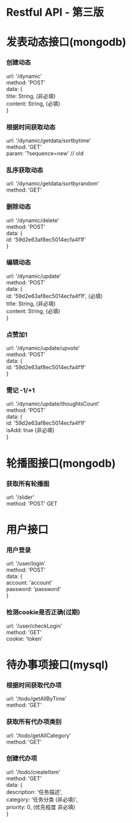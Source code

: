 # Restful API - 第三版

# 发表动态接口(mongodb)

### 创建动态
url: '/dynamic'   
method: 'POST'   
data: {  
    title: String, (非必填)  
    content: String, (必填)  
}  

### 根据时间获取动态
url: '/dynamic/getdata/sortbytime'   
method: 'GET'   
param: '?sequence=new' // old   

### 乱序获取动态 
url: '/dynamic/getdata/sortbyrandom'  
method: 'GET'   


### 删除动态
url: '/dynamic/delete'  
method: 'POST'    
data: {  
	id: '59d2e63af8ec5014ecfa4f1f'  
}  

### 编辑动态
url: '/dynamic/update'  
method: 'POST'   
data: {  
	id: '59d2e63af8ec5014ecfa4f1f', (必填)  
    title: String, (非必填)  
    content: String, (必填)  
}  

### 点赞加1
url: '/dynamic/update/upvote'   
method: 'POST'   
data: {   
	id: '59d2e63af8ec5014ecfa4f1f'  
}  

### 需记 -1/+1
url: '/dynamic/update/thoughtsCount'  
method: 'POST'  
data: {  
	id: '59d2e63af8ec5014ecfa4f1f'  
	isAdd: true (非必填)  
}  


# 轮播图接口(mongodb)

### 获取所有轮播图
url: '/slider'  
method: 'POST'  GET  

# 用户接口

### 用户登录
url: '/user/login'  
method: 'POST'  
data: {  
	account: 'account'  
	password: 'password'  
}  

### 检测cookie是否正确(过期)
url: '/user/checkLogin'    
method: 'GET'   
cookie: 'token'   

# 待办事项接口(mysql)

### 根据时间获取代办项
url: '/todo/getAllByTime'    
method: 'GET'   

### 获取所有代办项类别
url: '/todo/getAllCategory'    
method: 'GET'   

### 创建代办项
url: '/todo/createItem'    
method: 'GET'   
data: {  
	description: '任务描述',  
	category: '任务分类 (非必填)',    
	priority: 0, (优先程度 非必填)   
}  


